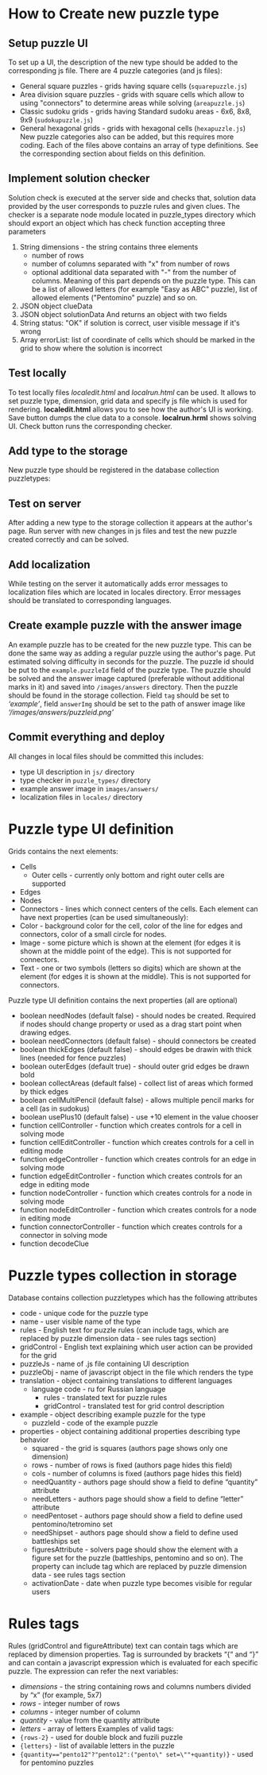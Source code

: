 # How to Create new puzzle type #
## Setup puzzle UI ##
To set up a UI, the description of the new type should be added to the corresponding js file.
There are 4 puzzle categories (and js files):
*  General square puzzles - grids having square cells (`squarepuzzle.js`)
*  Area division square puzzles - grids with square cells which allow to using "connectors" to determine areas while solving (`areapuzzle.js`)
*  Classic sudoku grids - grids having Standard sudoku areas - 6x6, 8x8, 9x9 (`sudokupuzzle.js`) 
*  General hexagonal grids - grids with hexagonal cells (`hexapuzzle.js`)
New puzzle categories also can be added, but this requires more coding.
Each of the files above contains an array of type definitions. See the corresponding section about fields on this definition.
## Implement solution checker ##
Solution check is executed at the server side and checks that, solution data provided by the user corresponds to puzzle rules and given clues.
The checker is a separate node module located in puzzle_types directory which should export an object which has check function accepting three parameters
1. String dimensions - the string contains three elements
   *  number of rows
   *  number of columns separated with "x" from number of rows
   *  optional additional data separated with "-" from the number of columns. Meaning of this part depends on the puzzle type. This can be a list of allowed letters (for example "Easy as ABC" puzzle), list of allowed elements ("Pentomino" puzzle) and so on.
2. JSON object clueData
3. JSON object solutionData
And returns an object with two fields
1. String status: "OK" if solution is correct, user visible message if it's wrong
2. Array errorList: list of coordinate of cells which should be marked in the grid to show where the solution is incorrect
## Test locally ##
To test locally files _localedit.html_ and _localrun.html_ can be used. It allows to set puzzle type, dimension, grid data and specify js file which is used for rendering.
**localedit.html** allows you to see how the author's UI is working. Save button dumps the clue data to a console.
**localrun.hrml** shows solving UI. Check button runs the corresponding checker.
## Add type to the storage ##
New puzzle type should be registered in the database collection puzzletypes:
## Test on server ##
After adding a new type to the storage collection it appears at the author's page. Run server with new changes in js files and test the new puzzle created correctly and can be solved. 
## Add localization ##
While testing on the server it automatically adds error messages to localization files which are located in locales directory. Error messages should be translated to corresponding languages.
## Create example puzzle with the answer image ##
An example puzzle has to be created for the new puzzle type. This can be done the same way as adding a regular puzzle using the author's page. Put estimated solving difficulty in seconds for the puzzle. The puzzle id should be put to the `example.puzzleId` field of the puzzle type.
The puzzle should be solved and the answer image captured (preferable without additional marks in it) and saved into `/images/answers` directory. Then the puzzle should be found in the storage collection. Field `tag` should be set to _‘example’_, field `answerImg` should be set to the path of answer image like _‘/images/answers/puzzleid.png’_
## Commit everything and deploy ##
All changes in local files should be committed this includes:
*  type UI description in `js/` directory
*  type checker in `puzzle_types/` directory
*  example answer image in `images/answers/`
*  localization files in `locales/` directory
# Puzzle type UI definition #
Grids contains the next elements:
*  Cells
   *  Outer cells - currently only bottom and right outer cells are supported
*  Edges
*  Nodes
*  Connectors - lines which connect centers of the cells.
Each element can have next properties (can be used simultaneously):
*  Color - background color for the cell, color of the line for edges and connectors, color of a small circle for nodes.
*  Image - some picture which is shown at the element (for edges it is shown at the middle point of the edge). This is not supported for connectors.
*  Text - one or two symbols (letters so digits) which are shown at the element (for edges it is shown at the middle). This is not supported for connectors.

Puzzle type UI definition contains the next properties (all are optional)
*  boolean needNodes (default false) - should nodes be created. Required if nodes should change property or used as a drag start point when drawing edges.
*  boolean needConnectors (default false) - should connectors be created
*  boolean thickEdges (default false) - should edges be drawin with thick lines (needed for fence puzzles)
*  boolean outerEdges (default true) - should outer grid edges be drawn bold
*  boolean collectAreas (default false) - collect list of areas which formed by thick edges
*  boolean cellMultiPencil (default false) - allows multiple pencil marks for a cell (as in sudokus)
*  boolean usePlus10 (default false) - use +10 element in the value chooser
*  function cellController - function which creates controls for a cell in solving mode
*  function cellEditController - function which creates controls for a cell in editing mode
*  function edgeController - function which creates controls for an edge in solving mode
*  function edgeEditController - function which creates controls for an edge in editing mode
*  function nodeController - function which creates controls for a node in solving mode
*  function nodeEditController - function which creates controls for a node in editing mode
*  function connectorController - function which creates controls for a connector in solving mode
*  function decodeClue

# Puzzle types collection in storage #
Database contains collection puzzletypes which has the following attributes
*  code - unique code for the puzzle type
*  name - user visible name of the type
*  rules - English text for puzzle rules (can include tags, which are replaced by puzzle dimension data - see rules tags section)
*  gridControl - English text explaining which user action can be provided for the grid
*  puzzleJs - name of .js file containing UI description
*  puzzleObj - name of javascript object in the file which renders the type
*  translation - object containing translations to different languages
   *  language code - ru for Russian language
      *  rules - translated text for puzzle rules
      *  gridControl - translated test for grid control description
*  example - object describing example puzzle for the type
   *  puzzleId - code of the example puzzle
*  properties - object containing additional properties describing type behavior
   *  squared - the grid is squares (authors page shows only one dimension)
   *  rows - number of rows is fixed (authors page hides this field)
   *  cols - number of columns is fixed (authors page hides this field)
   *  needQuantity - authors page should show a field to define “quantity” attribute
   *  needLetters - authors page should show a field to define “letter” attribute
   *  needPentoset - authors page should show a field to define used pentomino/tetromino set
   *  needShipset - authors page should show a field to define used battleships set
   *  figuresAttribute - solvers page should show the element with a figure set for the puzzle (battleships, pentomino and so on). The property can include tag which are replaced by puzzle dimension data - see rules tags section
   *  activationDate - date when puzzle type becomes visible for regular users
# Rules tags #
Rules (gridControl and figureAttribute) text can contain tags which are replaced by dimension properties. Tag is surrounded by brackets “{“ and “}” and can contain a javascript expression which is evaluated for each specific puzzle. The expression can refer the next variables:
*  _dimensions_ - the string containing rows and columns numbers divided by “x” (for example, 5x7)
*  _rows_ - integer number of rows
*  _columns_ - integer number of column
*  _quantity_ - value from the quantity attribute
*  _letters_ - array of letters
Examples of valid tags:
*  `{rows-2}` - used for double block and fuzili puzzle
*  `{letters}` - list of available letters in the puzzle
*  `{quantity=="pento12"?"pento12":("pento\" set=\""+quantity)}` - used for pentomino puzzles

